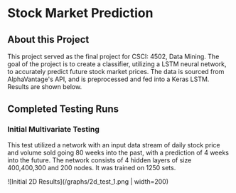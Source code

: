 # Stock Market Prediction

## About this Project
This project served as the final project for CSCI: 4502, Data Mining. The goal of the project is to create a classifier, utilizing a LSTM neural network, to accurately predict future stock market prices. The data is sourced from AlphaVantage's API, and is preprocessed and fed into a Keras LSTM. Results are shown below.

## Completed Testing Runs
### Initial Multivariate Testing
This test utilized a network with an input data stream of daily stock price and volume sold going 80 weeks into the past, with a prediction of 4 weeks into the future. The network consists of 4 hidden layers of size 400,400,300 and 200 nodes. It was trained on 1250 sets. 

![Initial 2D Results](/graphs/2d_test_1.png | width=200)
